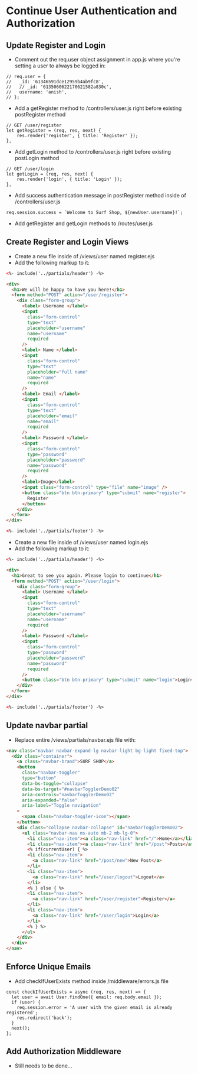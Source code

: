 # Continue User Authentication and Authorization

## Update Register and Login

- Comment out the req.user object assignment in app.js where you're setting a user to always be logged in:

```JS
// req.user = {
//   _id: '61346591dce12959b4ab9fc8',
//   // _id: '6135060622170621582a830c',
//   username: 'anish',
// };
```

- Add a getRegister method to /controllers/user.js right before existing postRegister method

```JS
// GET /user/register
let getRegister = (req, res, next) {
	res.render('register', { title: 'Register' });
},
```

- Add getLogin method to /controllers/user.js right before existing postLogin method

```JS
// GET /user/login
let getLogin = (req, res, next) {
	res.render('login', { title: 'Login' });
},
```

- Add success authentication message in postRegister method inside of /controllers/user.js

```JS
req.session.success = `Welcome to Surf Shop, ${newUser.username}!`;
```

- Add getRegister and getLogin methods to /routes/user.js

## Create Register and Login Views

- Create a new file inside of /views/user named register.ejs
- Add the following markup to it:

```HTML
<%- include('../partials/header') -%>

<div>
  <h1>We will be happy to have you here!</h1>
  <form method="POST" action="/user/register">
    <div class="form-group">
      <label> Username </label>
      <input
        class="form-control"
        type="text"
        placeholder="username"
        name="username"
        required
      />
      <label> Name </label>
      <input
        class="form-control"
        type="text"
        placeholder="full name"
        name="name"
        required
      />
      <label> Email </label>
      <input
        class="form-control"
        type="text"
        placeholder="email"
        name="email"
        required
      />
      <label> Password </label>
      <input
        class="form-control"
        type="password"
        placeholder="password"
        name="password"
        required
      />
      <label>Image</label>
      <input class="form-control" type="file" name="image" />
      <button class="btn btn-primary" type="submit" name="register">
        Register
      </button>
    </div>
  </form>
</div>

<%- include('../partials/footer') -%>
```

- Create a new file inside of /views/user named login.ejs
- Add the following markup to it:

```HTML
<%- include('../partials/header') -%>

<div>
  <h1>Great to see you again. Please login to continue</h1>
  <form method="POST" action="/user/login">
    <div class="form-group">
      <label> Username </label>
      <input
        class="form-control"
        type="text"
        placeholder="username"
        name="username"
        required
      />
      <label> Password </label>
      <input
        class="form-control"
        type="password"
        placeholder="password"
        name="password"
        required
      />
      <button class="btn btn-primary" type="submit" name="login">Login</button>
    </div>
  </form>
</div>

<%- include('../partials/footer') -%>
```

## Update navbar partial

- Replace entire /views/partials/navbar.ejs file with:

```HTML
<nav class="navbar navbar-expand-lg navbar-light bg-light fixed-top">
  <div class="container">
    <a class="navbar-brand">SURF SHOP</a>
    <button
      class="navbar-toggler"
      type="button"
      data-bs-toggle="collapse"
      data-bs-target="#navbarTogglerDemo02"
      aria-controls="navbarTogglerDemo02"
      aria-expanded="false"
      aria-label="Toggle navigation"
    >
      <span class="navbar-toggler-icon"></span>
    </button>
    <div class="collapse navbar-collapse" id="navbarTogglerDemo02">
      <ul class="navbar-nav ms-auto mb-2 mb-lg-0">
        <li class="nav-item"><a class="nav-link" href="/">Home</a></li>
        <li class="nav-item"><a class="nav-link" href="/post">Posts</a></li>
        <% if(currentUser) { %>
        <li class="nav-item">
          <a class="nav-link" href="/post/new">New Post</a>
        </li>
        <li class="nav-item">
          <a class="nav-link" href="/user/logout">Logout</a>
        </li>
        <% } else { %>
        <li class="nav-item">
          <a class="nav-link" href="/user/register">Register</a>
        </li>
        <li class="nav-item">
          <a class="nav-link" href="/user/login">Login</a>
        </li>
        <% } %>
      </ul>
    </div>
  </div>
</nav>
```

## Enforce Unique Emails

- Add checkIfUserExists method inside /middleware/errors.js file

```JS
const checkIfUserExists = async (req, res, next) => {
  let user = await User.findOne({ email: req.body.email });
  if (user) {
    req.session.error = 'A user with the given email is already registered';
    res.redirect('back');
  }
  next();
};
```

## Add Authorization Middleware

- Still needs to be done...

